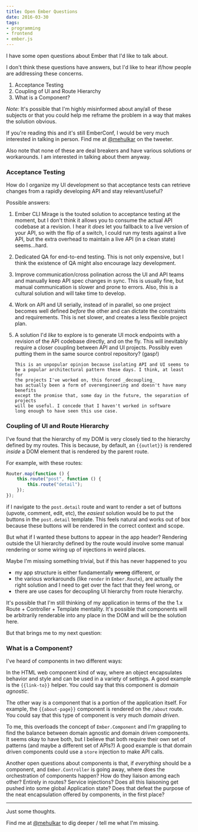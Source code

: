 ```yaml
---
title: Open Ember Questions
date: 2016-03-30
tags:
- programming
- frontend
- ember.js
---
```


I have some open questions about Ember that I'd like to talk about.

I don't think these questions have answers, but I'd like to hear
if/how people are addressing these concerns.

1. Acceptance Testing
1. Coupling of UI and Route Hierarchy
1. What is a Component?

_Note:_ It's possible that I'm highly misinformed about any/all
of these subjects or that you could help me reframe the problem
in a way that makes the solution obvious.

If you're reading this and it's still EmberConf, I would be very
much interested in talking in person. Find me at [@mehulkar](//twitter.com/mehulkar)
on the tweeter.

Also note that none of these are deal breakers and have various
solutions or workarounds. I am interested in talking about them
anyway.

### Acceptance Testing

How do I organize my UI development so that acceptance tests can
retrieve changes from a rapidly developing API and stay relevant/useful?

Possible answers:

1.  Ember CLI Mirage is the touted solution to acceptance testing
    at the moment, but I don't think it allows you to consume the actual API
    codebase at a revision. I hear it _does_ let you fallback to a live version of
    your API, so with the flip of a switch, I could run my tests against
    a live API, but the extra overhead to maintain a live API (in a clean state)
    seems...hard.
1.  Dedicated QA for end-to-end testing. This
    is not only expensive, but I think the existence of QA
    might also encourage lazy development.
1.  Improve communication/cross polination across the UI and API teams and
    manually keep API spec changes in sync. This is usually fine,
    but manual communication is slower and prone to errors. Also, this is a
    cultural solution and will take time to develop.
1.  Work on API and UI serially, instead of in parallel, so one project
    becomes well defined _before_ the other and can dictate the
    constraints and requirements. This is net slower, and creates a less
    flexible project plan.
1.  A solution I'd _like_ to explore is to generate UI mock endpoints
    with a revision of the API codebase directly, and on the fly. This
    will inevitably require a closer coupling between API and UI projects.
    Possibly even putting them in the same source control repository? (gasp!)

        This is an unpopular opinion because isolating API and UI seems to
        be a popular architectural pattern these days. I think, at least for
        the projects I've worked on, this forced _decoupling_
        has actually been a form of overengineering and doesn't have many benefits
        except the promise that, some day in the future, the separation of projects
        will be useful. I concede that I haven't worked in software
        long enough to have seen this use case.

### Coupling of UI and Route Hierarchy

I've found that the hierarchy of my DOM is very closely tied to the hierarchy
defined by my routes. This is because, by default, an `{{outlet}}` is rendered
_inside_ a DOM element that is rendered by the parent route.

For example, with these routes:

```js
Router.map(function () {
    this.route("post", function () {
        this.route("detail");
    });
});
```

if I navigate to the `post.detail` route and want to render
a set of buttons (upvote, comment, edit, etc), the _easiest_ solution would
be to put the buttons in the `post.detail` template. This feels natural
and works out of box because these buttons will be rendered in the
correct context and scope.

But what if I wanted these buttons to
appear in the app header? Rendering outside the UI hierarchy
defined by the route would involve some manual rendering or
some wiring up of injections in weird places.

Maybe I'm missing something trivial, but if this has never happened to you

-   my app structure is either fundamentally <del>wrong</del> different, or
-   the various workarounds (like `render` in `Ember.Route`),
    are actually the right solution and I need to get over the fact that they feel wrong, or
-   there are use cases for decoupling UI hierarchy from route hierarchy.

It's possible that I'm still thinking of my application in terms of the the 1.x
Route + Controller + Template mentality. It's possible that components will
be arbitrarily renderable into any place in the DOM and will be the solution here.

But that brings me to my next question:

### What is a Component?

I've heard of components in two different ways:

In the HTML web component kind of way, where an object encapsulates
behavior and style and can be used in a variety of settings. A good
example is the `{{link-to}}` helper. You could say that this
component is _domain agnostic_.

The other way is a component that is a portion of the application itself.
For example, the `{{about-page}}` component is rendered on the `/about`
route. You could say that this type of component is very much _domain driven_.

To me, this overloads the concept of `Ember.Component` and I'm grappling
to find the balance between domain agnostic and domain driven components.
It seems okay to have both, but I believe that both require their own set
of patterns (and maybe a different set of APIs?)
A good example is that domain driven components could use a `store`
injection to make API calls.

Another open questions about components is that, if _everything_ should be
a component, and `Ember.Controller` is going away, where does the orchestration
of components happen? How do they liaison among each other? Entirely in routes?
Service injections? Does all this liaisoning get pushed into some global
Application state? Does that defeat the purpose of the neat encapsulation
offered by components, in the first place?

---

Just some thoughts.

Find me at [@mehulkar](//twitter.com/mehulkar) to dig deeper /
tell me what I'm missing.
